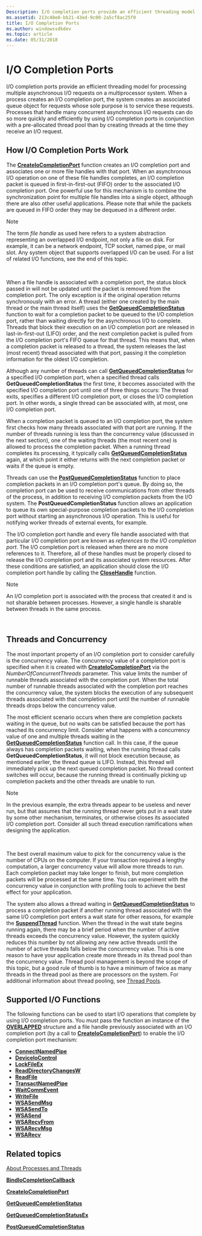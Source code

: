 ```yaml
---
Description: I/O completion ports provide an efficient threading model for processing multiple asynchronous I/O requests on a multiprocessor system.
ms.assetid: 213c48e8-bb21-43ed-9c00-2a5cf8ac25f0
title: I/O Completion Ports
ms.author: windowssdkdev
ms.topic: article
ms.date: 05/31/2018
---
```


# I/O Completion Ports

I/O completion ports provide an efficient threading model for processing multiple asynchronous I/O requests on a multiprocessor system. When a process creates an I/O completion port, the system creates an associated queue object for requests whose sole purpose is to service these requests. Processes that handle many concurrent asynchronous I/O requests can do so more quickly and efficiently by using I/O completion ports in conjunction with a pre-allocated thread pool than by creating threads at the time they receive an I/O request.

## How I/O Completion Ports Work

The [**CreateIoCompletionPort**](createiocompletionport.md) function creates an I/O completion port and associates one or more file handles with that port. When an asynchronous I/O operation on one of these file handles completes, an I/O completion packet is queued in first-in-first-out (FIFO) order to the associated I/O completion port. One powerful use for this mechanism is to combine the synchronization point for multiple file handles into a single object, although there are also other useful applications. Please note that while the packets are queued in FIFO order they may be dequeued in a different order.

> [!Note]
>
> The term *file handle* as used here refers to a system abstraction representing an overlapped I/O endpoint, not only a file on disk. For example, it can be a network endpoint, TCP socket, named pipe, or mail slot. Any system object that supports overlapped I/O can be used. For a list of related I/O functions, see the end of this topic.

 

When a file handle is associated with a completion port, the status block passed in will not be updated until the packet is removed from the completion port. The only exception is if the original operation returns synchronously with an error. A thread (either one created by the main thread or the main thread itself) uses the [**GetQueuedCompletionStatus**](https://msdn.microsoft.com/en-us/library/Aa364986(v=VS.85).aspx) function to wait for a completion packet to be queued to the I/O completion port, rather than waiting directly for the asynchronous I/O to complete. Threads that block their execution on an I/O completion port are released in last-in-first-out (LIFO) order, and the next completion packet is pulled from the I/O completion port's FIFO queue for that thread. This means that, when a completion packet is released to a thread, the system releases the last (most recent) thread associated with that port, passing it the completion information for the oldest I/O completion.

Although any number of threads can call [**GetQueuedCompletionStatus**](https://msdn.microsoft.com/en-us/library/Aa364986(v=VS.85).aspx) for a specified I/O completion port, when a specified thread calls **GetQueuedCompletionStatus** the first time, it becomes associated with the specified I/O completion port until one of three things occurs: The thread exits, specifies a different I/O completion port, or closes the I/O completion port. In other words, a single thread can be associated with, at most, one I/O completion port.

When a completion packet is queued to an I/O completion port, the system first checks how many threads associated with that port are running. If the number of threads running is less than the concurrency value (discussed in the next section), one of the waiting threads (the most recent one) is allowed to process the completion packet. When a running thread completes its processing, it typically calls [**GetQueuedCompletionStatus**](https://msdn.microsoft.com/en-us/library/Aa364986(v=VS.85).aspx) again, at which point it either returns with the next completion packet or waits if the queue is empty.

Threads can use the [**PostQueuedCompletionStatus**](postqueuedcompletionstatus.md) function to place completion packets in an I/O completion port's queue. By doing so, the completion port can be used to receive communications from other threads of the process, in addition to receiving I/O completion packets from the I/O system. The **PostQueuedCompletionStatus** function allows an application to queue its own special-purpose completion packets to the I/O completion port without starting an asynchronous I/O operation. This is useful for notifying worker threads of external events, for example.

The I/O completion port handle and every file handle associated with that particular I/O completion port are known as *references to the I/O completion port*. The I/O completion port is released when there are no more references to it. Therefore, all of these handles must be properly closed to release the I/O completion port and its associated system resources. After these conditions are satisfied, an application should close the I/O completion port handle by calling the [**CloseHandle**](https://msdn.microsoft.com/library/windows/desktop/ms724211) function.

> [!Note]
>
> An I/O completion port is associated with the process that created it and is not sharable between processes. However, a single handle is sharable between threads in the same process.

 

## Threads and Concurrency

The most important property of an I/O completion port to consider carefully is the concurrency value. The concurrency value of a completion port is specified when it is created with [**CreateIoCompletionPort**](createiocompletionport.md) via the *NumberOfConcurrentThreads* parameter. This value limits the number of runnable threads associated with the completion port. When the total number of runnable threads associated with the completion port reaches the concurrency value, the system blocks the execution of any subsequent threads associated with that completion port until the number of runnable threads drops below the concurrency value.

The most efficient scenario occurs when there are completion packets waiting in the queue, but no waits can be satisfied because the port has reached its concurrency limit. Consider what happens with a concurrency value of one and multiple threads waiting in the [**GetQueuedCompletionStatus**](https://msdn.microsoft.com/en-us/library/Aa364986(v=VS.85).aspx) function call. In this case, if the queue always has completion packets waiting, when the running thread calls **GetQueuedCompletionStatus**, it will not block execution because, as mentioned earlier, the thread queue is LIFO. Instead, this thread will immediately pick up the next queued completion packet. No thread context switches will occur, because the running thread is continually picking up completion packets and the other threads are unable to run.

> [!Note]
>
> In the previous example, the extra threads appear to be useless and never run, but that assumes that the running thread never gets put in a wait state by some other mechanism, terminates, or otherwise closes its associated I/O completion port. Consider all such thread execution ramifications when designing the application.

 

The best overall maximum value to pick for the concurrency value is the number of CPUs on the computer. If your transaction required a lengthy computation, a larger concurrency value will allow more threads to run. Each completion packet may take longer to finish, but more completion packets will be processed at the same time. You can experiment with the concurrency value in conjunction with profiling tools to achieve the best effect for your application.

The system also allows a thread waiting in [**GetQueuedCompletionStatus**](https://msdn.microsoft.com/en-us/library/Aa364986(v=VS.85).aspx) to process a completion packet if another running thread associated with the same I/O completion port enters a wait state for other reasons, for example the [**SuspendThread**](https://msdn.microsoft.com/library/windows/desktop/ms686345) function. When the thread in the wait state begins running again, there may be a brief period when the number of active threads exceeds the concurrency value. However, the system quickly reduces this number by not allowing any new active threads until the number of active threads falls below the concurrency value. This is one reason to have your application create more threads in its thread pool than the concurrency value. Thread pool management is beyond the scope of this topic, but a good rule of thumb is to have a minimum of twice as many threads in the thread pool as there are processors on the system. For additional information about thread pooling, see [Thread Pools](https://msdn.microsoft.com/library/windows/desktop/ms686760).

## Supported I/O Functions

The following functions can be used to start I/O operations that complete by using I/O completion ports. You must pass the function an instance of the [**OVERLAPPED**](https://msdn.microsoft.com/library/windows/desktop/ms684342) structure and a file handle previously associated with an I/O completion port (by a call to [**CreateIoCompletionPort**](createiocompletionport.md)) to enable the I/O completion port mechanism:

-   [**ConnectNamedPipe**](https://msdn.microsoft.com/library/windows/desktop/aa365146)
-   [**DeviceIoControl**](https://msdn.microsoft.com/library/windows/desktop/aa363216)
-   [**LockFileEx**](/windows/desktop/api/FileAPI/nf-fileapi-lockfileex)
-   [**ReadDirectoryChangesW**](/windows/desktop/api/WinBase/nf-winbase-readdirectorychangesw)
-   [**ReadFile**](/windows/desktop/api/FileAPI/nf-fileapi-readfile)
-   [**TransactNamedPipe**](https://msdn.microsoft.com/library/windows/desktop/aa365790)
-   [**WaitCommEvent**](https://msdn.microsoft.com/library/windows/desktop/aa363479)
-   [**WriteFile**](/windows/desktop/api/FileAPI/nf-fileapi-writefile)
-   [**WSASendMsg**](https://msdn.microsoft.com/library/windows/desktop/ms741692)
-   [**WSASendTo**](https://msdn.microsoft.com/library/windows/desktop/ms741693)
-   [**WSASend**](https://msdn.microsoft.com/library/windows/desktop/ms742203)
-   [**WSARecvFrom**](https://msdn.microsoft.com/library/windows/desktop/ms741686)
-   [**WSARecvMsg**](https://msdn.microsoft.com/library/windows/desktop/ms741687)
-   [**WSARecv**](https://msdn.microsoft.com/library/windows/desktop/ms741688)

## Related topics

<dl> <dt>


</dt> <dt>

[About Processes and Threads](https://msdn.microsoft.com/library/windows/desktop/ms681917)
</dt> <dt>

[**BindIoCompletionCallback**](https://msdn.microsoft.com/library/windows/desktop/aa363484)
</dt> <dt>

[**CreateIoCompletionPort**](createiocompletionport.md)
</dt> <dt>

[**GetQueuedCompletionStatus**](https://msdn.microsoft.com/en-us/library/Aa364986(v=VS.85).aspx)
</dt> <dt>

[**GetQueuedCompletionStatusEx**](getqueuedcompletionstatusex-func.md)
</dt> <dt>

[**PostQueuedCompletionStatus**](postqueuedcompletionstatus.md)
</dt> </dl>

 

 




